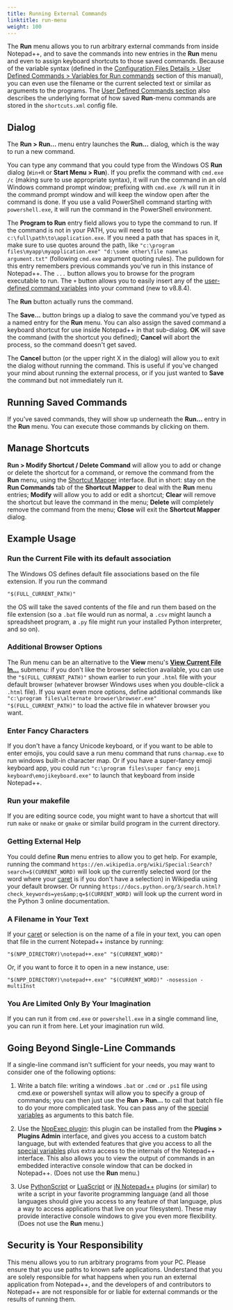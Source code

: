 ```yaml
---
title: Running External Commands
linktitle: run-menu
weight: 100
---
```


The **Run** menu allows you to run arbitrary external commands from inside Notepad++, and to save the commands into new entries in the **Run** menu and even to assign keyboard shortcuts to those saved commands.  Because of the variable syntax (defined in the [Configuration Files Details > User Defined Commands > Variables for Run commands](../config-files/#variables-for-run-commands) section of this manual), you can even use the filename or the current selected text or similar as arguments to the programs. The [User Defined Commands section](../config-files/#userdefinedcommands) also describes the underlying format of how saved **Run**-menu commands are stored in the `shortcuts.xml` config file.

## Dialog

The **Run > Run...** menu entry launches the **Run...** dialog, which is the way to run a new command.

You can type any command that you could type from the Windows OS **Run** dialog (`Win+R` or **Start Menu > Run**).  If you prefix the command with `cmd.exe /c` (making sure to use appropriate syntax), it will run the command in an old Windows command prompt window; prefixing with `cmd.exe /k` will run it in the command prompt window and will keep the window open after the command is done.  If you use a valid PowerShell command starting with `powershell.exe`, it will run the command in the PowerShell environment.

The **Program to Run** entry field allows you to type the command to run.  If the command is not in your PATH, you will need to use `c:\full\path\to\application.exe`.  If you need a path that has spaces in it, make sure to use quotes around the path, like `"c:\program files\myapp\myapplication.exe" "d:\some other\file name\as argument.txt"` (following `cmd.exe` argument quoting rules).  The pulldown for this entry remembers previous commands you've run in this instance of Notepad++.  The `...` button allows you to browse for the program executable to run.  The `+` button allows you to easily insert any of the [user-defined command variables](../config-files/#variables-for-run-commands) into your command (new to v8.8.4).

The **Run** button actually runs the command.

The **Save...** button brings up a dialog to save the command you've typed as a named entry for the **Run** menu.  You can also assign the saved command a keyboard shortcut for use inside Notepad++ in that sub-dialog.  **OK** will save the command (with the shortcut you defined); **Cancel** will abort the process, so the command doesn't get saved.

The **Cancel** button (or the upper right X in the dialog) will allow you to exit the dialog without running the command.  This is useful if you've changed your mind about running the external process, or if you just wanted to **Save** the command but not immediately run it.

## Running Saved Commands

If you've saved commands, they will show up underneath the **Run...** entry in the **Run** menu.  You can execute those commands by clicking on them.

## Manage Shortcuts

**Run > Modify Shortcut / Delete Command** will allow you to add or change or delete the shortcut for a command, or remove the command from the **Run** menu, using the [Shortcut Mapper](../preferences/#shortcut-mapper) interface.  But in short: stay on the **Run Commands** tab of the **Shortcut Mapper** to deal with the **Run** menu entries; **Modify** will allow you to add or edit a shortcut; **Clear** will remove the shortcut but leave the command in the menu; **Delete** will completely remove the command from the menu; **Close** will exit the **Shortcut Mapper** dialog.

## Example Usage

### Run the Current File with its default association

The Windows OS defines default file associations based on the file extension.  If you run the command
```
"$(FULL_CURRENT_PATH)"
```
the OS will take the saved contents of the file and run them based on the file extension (so a `.bat` file would run as normal, a `.csv` might launch a spreadsheet program, a `.py` file might run your installed Python interpreter, and so on).

### Additional Browser Options

The Run menu can be an alternative to the **View** menu's [**View Current File In...**](../views/#view-current-file-in) submenu: if you don't like the browser selection available, you can use the `"$(FULL_CURRENT_PATH)"` shown earlier to run your `.html` file with your default browser (whatever browser Windows uses when you double-click a `.html` file).  If you want even more options, define additional commands like `"c:\program files\alternate browser\browser.exe" "$(FULL_CURRENT_PATH)"` to load the active file in whatever browser you want.

### Enter Fancy Characters

If you don't have a fancy Unicode keyboard, or if you want to be able to enter emojis, you could save a run menu command that runs `charmap.exe` to run windows built-in character map.  Or if you have a super-fancy emoji keyboard app, you could run `"c:\program files\super fancy emoji keyboard\emojikeyboard.exe"` to launch that keyboard from inside Notepad++.

### Run your makefile

If you are editing source code, you might want to have a shortcut that will run `make` or `nmake` or `gmake` or similar build program in the current directory.

### Getting External Help

You could define **Run** menu entries to allow you to get help.  For example, running the command `https://en.wikipedia.org/wiki/Special:Search?search=$(CURRENT_WORD)` will look up the currently selected word (or the word where your [caret](#caret-and-cursor "typing/insertion cursor") is if you don't have a selection) in Wikipedia using your default browser.  Or running `https://docs.python.org/3/search.html?check_keywords=yes&amp;q=$(CURRENT_WORD)` will look up the current word in the Python 3 online documentation.

### A Filename in Your Text

If your [caret](#caret-and-cursor "typing/insertion cursor") or selection is on the name of a file in your text, you can open that file in the current Notepad++ instance by running:
```
"$(NPP_DIRECTORY)\notepad++.exe" "$(CURRENT_WORD)"
```

Or, if you want to force it to open in a new instance, use:
```
"$(NPP_DIRECTORY)\notepad++.exe" "$(CURRENT_WORD)" -nosession -multiInst
```

### You Are Limited Only By Your Imagination

If you can run it from `cmd.exe` or `powershell.exe` in a single command line, you can run it from here.  Let your imagination run wild.

## Going Beyond Single-Line Commands

If a single-line command isn't sufficient for your needs, you may want to consider one of the following options:

1. Write a batch file: writing a windows `.bat` or `.cmd` or `.ps1` file using cmd.exe or powershell syntax will allow you to specify a group of commands; you can then just use the **Run > Run...**  to call that batch file to do your more complicated task.  You can pass any of the [special variables](../config-files/#userdefinedcommands) as arguments to this batch file.

2. Use the [NppExec plugin](https://github.com/d0vgan/nppexec/): this plugin can be installed from the **Plugins > Plugins Admin** interface, and gives you access to a custom batch language, but with extended features that give you access to all the [special variables](../config-files/#userdefinedcommands) plus extra access to the internals of the Notepad++ interface.  This also allows you to view the output of commands in an embedded interactive console window that can be docked in Notepad++.  (Does not use the **Run** menu.)

3. Use [PythonScript](https://github.com/bruderstein/PythonScript) or [LuaScript](https://github.com/dail8859/LuaScript) or [jN Notepad++](https://github.com/sieukrem/jn-npp-plugin/wiki) plugins (or similar) to write a script in your favorite programming language (and all those languages should give you access to any feature of that language, plus a way to access applications that live on your filesystem).  These may provide interactive console windows to give you even more flexibility. (Does not use the **Run** menu.)

## Security is Your Responsibility

This menu allows you to run arbitrary programs from your PC.  Please ensure that you use paths to known safe applications.  Understand that you are solely responsible for what happens when you run an external application from Notepad++, and the developers of and contributors to Notepad++ are not responsible for or liable for external commands or the results of running them.

